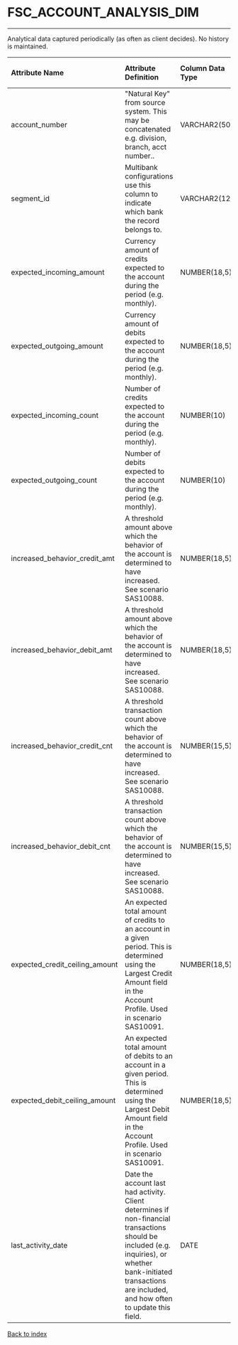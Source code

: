 # FSC_ACCOUNT_ANALYSIS_DIM

---

Analytical data captured periodically (as often as client decides).  No history is maintained.

| Attribute Name                 | Attribute Definition                                                                                                                                                                                               | Column Data Type   | Column Null Option   | Column Is PK   | Column Is FK   |
|:-------------------------------|:-------------------------------------------------------------------------------------------------------------------------------------------------------------------------------------------------------------------|:-------------------|:---------------------|:---------------|:---------------|
| account_number                 | "Natural Key" from source system.  This may be concatenated e.g. division, branch, acct number..                                                                                                                   | VARCHAR2(50)       | Not Null             | Yes            | No             |
| segment_id                     | Multibank configurations use this column to indicate which bank the record belongs to.                                                                                                                             | VARCHAR2(128)      | Not Null             | Yes            | No             |
| expected_incoming_amount       | Currency amount of credits expected to the account during the period (e.g. monthly).                                                                                                                               | NUMBER(18,5)       | Null                 | No             | No             |
| expected_outgoing_amount       | Currency amount of debits expected to the account during the period (e.g. monthly).                                                                                                                                | NUMBER(18,5)       | Null                 | No             | No             |
| expected_incoming_count        | Number of credits expected to the account during the period (e.g. monthly).                                                                                                                                        | NUMBER(10)         | Null                 | No             | No             |
| expected_outgoing_count        | Number of debits expected to the account during the period (e.g. monthly).                                                                                                                                         | NUMBER(10)         | Null                 | No             | No             |
| increased_behavior_credit_amt  | A threshold amount above which the behavior of the account is determined to have increased. See scenario SAS10088.                                                                                                 | NUMBER(18,5)       | Null                 | No             | No             |
| increased_behavior_debit_amt   | A threshold amount above which the behavior of the account is determined to have increased. See scenario SAS10088.                                                                                                 | NUMBER(18,5)       | Null                 | No             | No             |
| increased_behavior_credit_cnt  | A threshold transaction count above which the behavior of the account is determined to have increased. See scenario SAS10088.                                                                                      | NUMBER(15,5)       | Null                 | No             | No             |
| increased_behavior_debit_cnt   | A threshold transaction count above which the behavior of the account is determined to have increased. See scenario SAS10088.                                                                                      | NUMBER(15,5)       | Null                 | No             | No             |
| expected_credit_ceiling_amount | An expected total amount of credits to an account in a given period.  This is determined using the Largest Credit Amount field in the Account Profile.  Used in scenario SAS10091.                                 | NUMBER(18,5)       | Null                 | No             | No             |
| expected_debit_ceiling_amount  | An expected total amount of debits to an account in a given period.  This is determined using the Largest Debit Amount field in the Account Profile.  Used in scenario SAS10091.                                   | NUMBER(18,5)       | Null                 | No             | No             |
| last_activity_date             | Date the account last had activity.  Client determines if non-financial transactions should be included (e.g. inquiries), or whether bank-initiated transactions are included, and how often to update this field. | DATE               | Null                 | No             | No             |

[Back to index](./index.md)